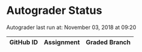 # Autograder Status
Autograder last run at: November 03, 2018 at 09:20

| GitHub ID | Assignment | Graded Branch |
|-----------|------------|---------------|
